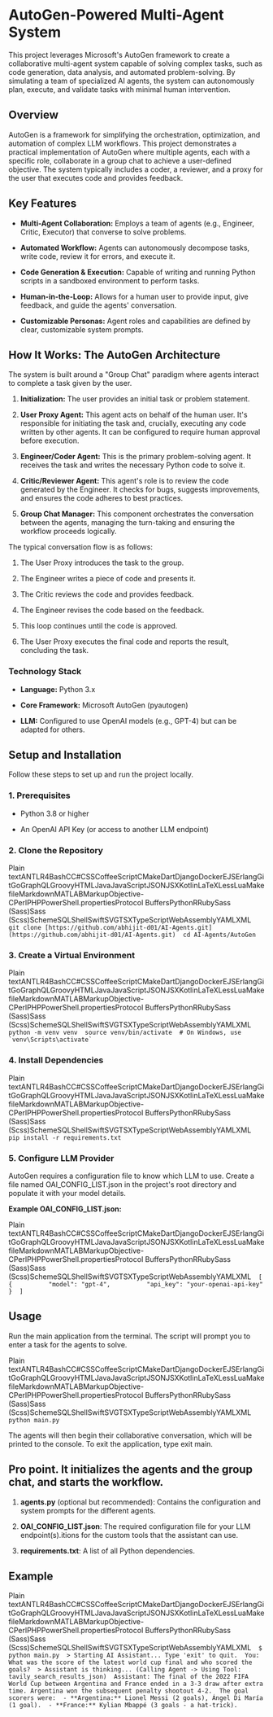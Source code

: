 AutoGen-Powered Multi-Agent System
==================================

This project leverages Microsoft's AutoGen framework to create a collaborative multi-agent system capable of solving complex tasks, such as code generation, data analysis, and automated problem-solving. By simulating a team of specialized AI agents, the system can autonomously plan, execute, and validate tasks with minimal human intervention.

Overview
--------

AutoGen is a framework for simplifying the orchestration, optimization, and automation of complex LLM workflows. This project demonstrates a practical implementation of AutoGen where multiple agents, each with a specific role, collaborate in a group chat to achieve a user-defined objective. The system typically includes a coder, a reviewer, and a proxy for the user that executes code and provides feedback.

Key Features
------------

*   **Multi-Agent Collaboration:** Employs a team of agents (e.g., Engineer, Critic, Executor) that converse to solve problems.
    
*   **Automated Workflow:** Agents can autonomously decompose tasks, write code, review it for errors, and execute it.
    
*   **Code Generation & Execution:** Capable of writing and running Python scripts in a sandboxed environment to perform tasks.
    
*   **Human-in-the-Loop:** Allows for a human user to provide input, give feedback, and guide the agents' conversation.
    
*   **Customizable Personas:** Agent roles and capabilities are defined by clear, customizable system prompts.
    

How It Works: The AutoGen Architecture
--------------------------------------

The system is built around a "Group Chat" paradigm where agents interact to complete a task given by the user.

1.  **Initialization:** The user provides an initial task or problem statement.
    
2.  **User Proxy Agent:** This agent acts on behalf of the human user. It's responsible for initiating the task and, crucially, executing any code written by other agents. It can be configured to require human approval before execution.
    
3.  **Engineer/Coder Agent:** This is the primary problem-solving agent. It receives the task and writes the necessary Python code to solve it.
    
4.  **Critic/Reviewer Agent:** This agent's role is to review the code generated by the Engineer. It checks for bugs, suggests improvements, and ensures the code adheres to best practices.
    
5.  **Group Chat Manager:** This component orchestrates the conversation between the agents, managing the turn-taking and ensuring the workflow proceeds logically.
    

The typical conversation flow is as follows:

1.  The User Proxy introduces the task to the group.
    
2.  The Engineer writes a piece of code and presents it.
    
3.  The Critic reviews the code and provides feedback.
    
4.  The Engineer revises the code based on the feedback.
    
5.  This loop continues until the code is approved.
    
6.  The User Proxy executes the final code and reports the result, concluding the task.
    

### Technology Stack

*   **Language:** Python 3.x
    
*   **Core Framework:** Microsoft AutoGen (pyautogen)
    
*   **LLM:** Configured to use OpenAI models (e.g., GPT-4) but can be adapted for others.
    

Setup and Installation
----------------------

Follow these steps to set up and run the project locally.

### 1\. Prerequisites

*   Python 3.8 or higher
    
*   An OpenAI API Key (or access to another LLM endpoint)
    

### 2\. Clone the Repository

Plain textANTLR4BashCC#CSSCoffeeScriptCMakeDartDjangoDockerEJSErlangGitGoGraphQLGroovyHTMLJavaJavaScriptJSONJSXKotlinLaTeXLessLuaMakefileMarkdownMATLABMarkupObjective-CPerlPHPPowerShell.propertiesProtocol BuffersPythonRRubySass (Sass)Sass (Scss)SchemeSQLShellSwiftSVGTSXTypeScriptWebAssemblyYAMLXML`   git clone [https://github.com/abhijit-d01/AI-Agents.git](https://github.com/abhijit-d01/AI-Agents.git)  cd AI-Agents/AutoGen   `

### 3\. Create a Virtual Environment

Plain textANTLR4BashCC#CSSCoffeeScriptCMakeDartDjangoDockerEJSErlangGitGoGraphQLGroovyHTMLJavaJavaScriptJSONJSXKotlinLaTeXLessLuaMakefileMarkdownMATLABMarkupObjective-CPerlPHPPowerShell.propertiesProtocol BuffersPythonRRubySass (Sass)Sass (Scss)SchemeSQLShellSwiftSVGTSXTypeScriptWebAssemblyYAMLXML``   python -m venv venv  source venv/bin/activate  # On Windows, use `venv\Scripts\activate`   ``

### 4\. Install Dependencies

Plain textANTLR4BashCC#CSSCoffeeScriptCMakeDartDjangoDockerEJSErlangGitGoGraphQLGroovyHTMLJavaJavaScriptJSONJSXKotlinLaTeXLessLuaMakefileMarkdownMATLABMarkupObjective-CPerlPHPPowerShell.propertiesProtocol BuffersPythonRRubySass (Sass)Sass (Scss)SchemeSQLShellSwiftSVGTSXTypeScriptWebAssemblyYAMLXML`   pip install -r requirements.txt   `

### 5\. Configure LLM Provider

AutoGen requires a configuration file to know which LLM to use. Create a file named OAI\_CONFIG\_LIST.json in the project's root directory and populate it with your model details.

**Example OAI\_CONFIG\_LIST.json:**

Plain textANTLR4BashCC#CSSCoffeeScriptCMakeDartDjangoDockerEJSErlangGitGoGraphQLGroovyHTMLJavaJavaScriptJSONJSXKotlinLaTeXLessLuaMakefileMarkdownMATLABMarkupObjective-CPerlPHPPowerShell.propertiesProtocol BuffersPythonRRubySass (Sass)Sass (Scss)SchemeSQLShellSwiftSVGTSXTypeScriptWebAssemblyYAMLXML`   [      {          "model": "gpt-4",          "api_key": "your-openai-api-key"      }  ]   `

Usage
-----

Run the main application from the terminal. The script will prompt you to enter a task for the agents to solve.

Plain textANTLR4BashCC#CSSCoffeeScriptCMakeDartDjangoDockerEJSErlangGitGoGraphQLGroovyHTMLJavaJavaScriptJSONJSXKotlinLaTeXLessLuaMakefileMarkdownMATLABMarkupObjective-CPerlPHPPowerShell.propertiesProtocol BuffersPythonRRubySass (Sass)Sass (Scss)SchemeSQLShellSwiftSVGTSXTypeScriptWebAssemblyYAMLXML`   python main.py   `

The agents will then begin their collaborative conversation, which will be printed to the console. To exit the application, type exit main.

Pro point. It initializes the agents and the group chat, and starts the workflow.
---------------------------------------------------------------------------------

1.  **agents.py** (optional but recommended): Contains the configuration and system prompts for the different agents.
    
2.  **OAI\_CONFIG\_LIST.json**: The required configuration file for your LLM endpoint(s).itions for the custom tools that the assistant can use.
    
3.  **requirements.txt**: A list of all Python dependencies.
    

Example
-------

Plain textANTLR4BashCC#CSSCoffeeScriptCMakeDartDjangoDockerEJSErlangGitGoGraphQLGroovyHTMLJavaJavaScriptJSONJSXKotlinLaTeXLessLuaMakefileMarkdownMATLABMarkupObjective-CPerlPHPPowerShell.propertiesProtocol BuffersPythonRRubySass (Sass)Sass (Scss)SchemeSQLShellSwiftSVGTSXTypeScriptWebAssemblyYAMLXML`   $ python main.py  > Starting AI Assistant... Type 'exit' to quit.  You: What was the score of the latest world cup final and who scored the goals?  > Assistant is thinking... (Calling Agent -> Using Tool: tavily_search_results_json)  Assistant: The final of the 2022 FIFA World Cup between Argentina and France ended in a 3-3 draw after extra time. Argentina won the subsequent penalty shootout 4-2.  The goal scorers were:  - **Argentina:** Lionel Messi (2 goals), Ángel Di María (1 goal).  - **France:** Kylian Mbappé (3 goals - a hat-trick).   `